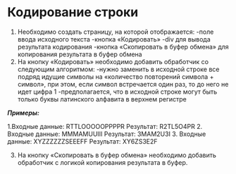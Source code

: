 # Кодирование строки
1. Необходимо создать страницу, на которой отображается:
-поле ввода исходного текста
-кнопка «Кодировать»
-div для вывода результата кодирования
-кнопка «Скопировать в буфер обмена» для копирования результата в буфер обмена
2. На кнопку «Кодировать» необходимо добавить обработчик со следующим алгоритмом:
-нужно заменить в исходной строке все подряд идущие символы на «количество повторений символа + символ», при этом, если символ встречается один раз, то до него не идет цифра 1
-предполагается, что в исходной строке могут быть только буквы латинского алфавита в верхнем регистре

***Примеры:***

1.Входные данные: RTTLOOOOOPPPPR
Результат: R2TL5O4PR
2. Входные данные: MMMAMUUIII
Результат: 3MAM2U3I
3. Входные данные: XYZZZZZZSEEEFF
Результат: XY6ZS3E2F

3. На кнопку «Скопировать в буфер обмена» необходимо добавить обработчик с логикой копирования результата в буфер.
